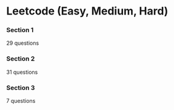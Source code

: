 # Leetcode (Easy, Medium, Hard)

### Section 1
29 questions

### Section 2
31 questions

### Section 3
7 questions
